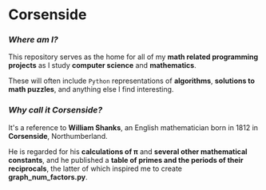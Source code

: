 # Corsenside

### _Where am I?_

This repository serves as the home for all of my **math related programming projects** as I study **computer science** and **mathematics**.

These will often include `Python` representations of **algorithms**, **solutions to math puzzles**, and anything else I find interesting.

### _Why call it Corsenside?_

It's a reference to **William Shanks**, an English mathematician born in 1812 in **Corsenside**, Northumberland.

He is regarded for his **calculations of π** and **several other mathematical constants**, and he published a **table of primes and the periods of their reciprocals**, the latter of which inspired me to create **graph_num_factors.py**.
